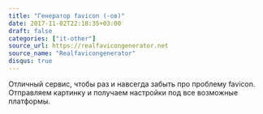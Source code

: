 ```yaml
---
title: "Генератор favicon (-ов)"
date: 2017-11-02T22:18:35+03:00
draft: false
categories: ["it-other"]
source_url: https://realfavicongenerator.net
source_name: "Realfavicongenerator"
disqus: true
---
```

Отличный сервис, чтобы раз и навсегда забыть про проблему favicon. Отправляем картинку и получаем настройки под все возможные платформы.
<!--more-->
